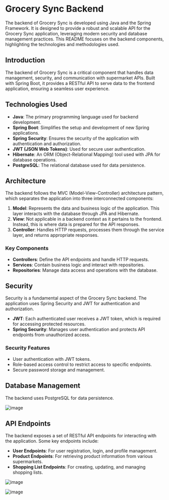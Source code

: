 # Grocery Sync Backend

The backend of Grocery Sync is developed using Java and the Spring Framework. It is designed to provide a robust and scalable API for the Grocery Sync application, leveraging modern security and database management practices. This README focuses on the backend components, highlighting the technologies and methodologies used.

## Introduction

The backend of Grocery Sync is a critical component that handles data management, security, and communication with supermarket APIs. Built with Spring Boot, it provides a RESTful API to serve data to the frontend application, ensuring a seamless user experience.

## Technologies Used

- **Java**: The primary programming language used for backend development.
- **Spring Boot**: Simplifies the setup and development of new Spring applications.
- **Spring Security**: Ensures the security of the application with authentication and authorization.
- **JWT (JSON Web Tokens)**: Used for secure user authentication.
- **Hibernate**: An ORM (Object-Relational Mapping) tool used with JPA for database operations.
- **PostgreSQL**: The relational database used for data persistence.

## Architecture

The backend follows the MVC (Model-View-Controller) architecture pattern, which separates the application into three interconnected components:

1. **Model**: Represents the data and business logic of the application. This layer interacts with the database through JPA and Hibernate.
2. **View**: Not applicable in a backend context as it pertains to the frontend. Instead, this is where data is prepared for the API responses.
3. **Controller**: Handles HTTP requests, processes them through the service layer, and returns appropriate responses.

### Key Components

- **Controllers**: Define the API endpoints and handle HTTP requests.
- **Services**: Contain business logic and interact with repositories.
- **Repositories**: Manage data access and operations with the database.

## Security

Security is a fundamental aspect of the Grocery Sync backend. The application uses Spring Security and JWT for authentication and authorization.

- **JWT**: Each authenticated user receives a JWT token, which is required for accessing protected resources.
- **Spring Security**: Manages user authentication and protects API endpoints from unauthorized access.

### Security Features

- User authentication with JWT tokens.
- Role-based access control to restrict access to specific endpoints.
- Secure password storage and management.

## Database Management

The backend uses PostgreSQL for data persistence.

![image](https://github.com/Poganutrox/SupermarketApp/assets/63597815/45bc7fca-22c8-490b-97fa-29571bb520da)


## API Endpoints

The backend exposes a set of RESTful API endpoints for interacting with the application. Some key endpoints include:

- **User Endpoints**: For user registration, login, and profile management.
- **Product Endpoints**: For retrieving product information from various supermarkets.
- **Shopping List Endpoints**: For creating, updating, and managing shopping lists.

![image](https://github.com/Poganutrox/SupermarketApp/assets/63597815/87333d8b-5435-49e9-bdf4-d2c64a53e062)

![image](https://github.com/Poganutrox/SupermarketApp/assets/63597815/1cab8e59-de15-4b17-b5a1-7db1d04e8ea5)

